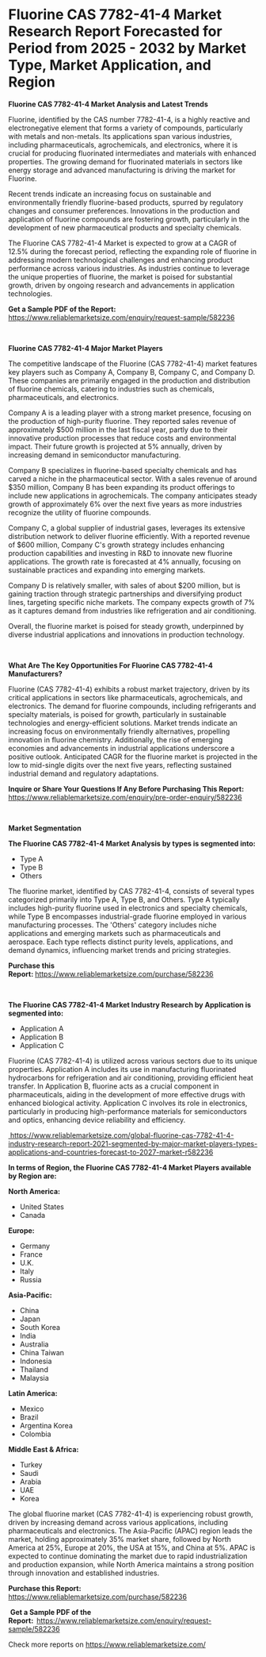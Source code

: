 <p><h1>Fluorine CAS 7782-41-4 Market Research Report Forecasted for Period from 2025 -  2032 by Market Type, Market Application, and Region</h1></p><p><strong>Fluorine CAS 7782-41-4 Market Analysis and Latest Trends</strong></p>
<p><p>Fluorine, identified by the CAS number 7782-41-4, is a highly reactive and electronegative element that forms a variety of compounds, particularly with metals and non-metals. Its applications span various industries, including pharmaceuticals, agrochemicals, and electronics, where it is crucial for producing fluorinated intermediates and materials with enhanced properties. The growing demand for fluorinated materials in sectors like energy storage and advanced manufacturing is driving the market for Fluorine.</p><p>Recent trends indicate an increasing focus on sustainable and environmentally friendly fluorine-based products, spurred by regulatory changes and consumer preferences. Innovations in the production and application of fluorine compounds are fostering growth, particularly in the development of new pharmaceutical products and specialty chemicals.</p><p>The Fluorine CAS 7782-41-4 Market is expected to grow at a CAGR of 12.5% during the forecast period, reflecting the expanding role of fluorine in addressing modern technological challenges and enhancing product performance across various industries. As industries continue to leverage the unique properties of fluorine, the market is poised for substantial growth, driven by ongoing research and advancements in application technologies.</p></p>
<p><strong>Get a Sample PDF of the Report:&nbsp;</strong> <a href="https://www.reliablemarketsize.com/enquiry/request-sample/582236?utm_campaign=3096&utm_medium=2&utm_source=Github&utm_content=ia&utm_term=23032025&utm_id=fluorine-cas-7782-41-4">https://www.reliablemarketsize.com/enquiry/request-sample/582236</a></p>
<p>&nbsp;</p>
<p><strong>Fluorine CAS 7782-41-4 Major Market Players</strong></p>
<p><p>The competitive landscape of the Fluorine (CAS 7782-41-4) market features key players such as Company A, Company B, Company C, and Company D. These companies are primarily engaged in the production and distribution of fluorine chemicals, catering to industries such as chemicals, pharmaceuticals, and electronics.</p><p>Company A is a leading player with a strong market presence, focusing on the production of high-purity fluorine. They reported sales revenue of approximately $500 million in the last fiscal year, partly due to their innovative production processes that reduce costs and environmental impact. Their future growth is projected at 5% annually, driven by increasing demand in semiconductor manufacturing.</p><p>Company B specializes in fluorine-based specialty chemicals and has carved a niche in the pharmaceutical sector. With a sales revenue of around $350 million, Company B has been expanding its product offerings to include new applications in agrochemicals. The company anticipates steady growth of approximately 6% over the next five years as more industries recognize the utility of fluorine compounds.</p><p>Company C, a global supplier of industrial gases, leverages its extensive distribution network to deliver fluorine efficiently. With a reported revenue of $600 million, Company C's growth strategy includes enhancing production capabilities and investing in R&D to innovate new fluorine applications. The growth rate is forecasted at 4% annually, focusing on sustainable practices and expanding into emerging markets.</p><p>Company D is relatively smaller, with sales of about $200 million, but is gaining traction through strategic partnerships and diversifying product lines, targeting specific niche markets. The company expects growth of 7% as it captures demand from industries like refrigeration and air conditioning.</p><p>Overall, the fluorine market is poised for steady growth, underpinned by diverse industrial applications and innovations in production technology.</p></p>
<p>&nbsp;</p>
<p><strong>What Are The Key Opportunities For Fluorine CAS 7782-41-4 Manufacturers?</strong></p>
<p><p>Fluorine (CAS 7782-41-4) exhibits a robust market trajectory, driven by its critical applications in sectors like pharmaceuticals, agrochemicals, and electronics. The demand for fluorine compounds, including refrigerants and specialty materials, is poised for growth, particularly in sustainable technologies and energy-efficient solutions. Market trends indicate an increasing focus on environmentally friendly alternatives, propelling innovation in fluorine chemistry. Additionally, the rise of emerging economies and advancements in industrial applications underscore a positive outlook. Anticipated CAGR for the fluorine market is projected in the low to mid-single digits over the next five years, reflecting sustained industrial demand and regulatory adaptations.</p></p>
<p><strong>Inquire or Share Your Questions If Any Before Purchasing This Report:</strong> <a href="https://www.reliablemarketsize.com/enquiry/pre-order-enquiry/582236?utm_campaign=3096&utm_medium=2&utm_source=Github&utm_content=ia&utm_term=23032025&utm_id=fluorine-cas-7782-41-4">https://www.reliablemarketsize.com/enquiry/pre-order-enquiry/582236</a></p>
<p>&nbsp;</p>
<p><strong>Market Segmentation</strong></p>
<p><strong>The Fluorine CAS 7782-41-4 Market Analysis by types is segmented into:</strong></p>
<p><ul><li>Type A</li><li>Type B</li><li>Others</li></ul></p>
<p><p>The fluorine market, identified by CAS 7782-41-4, consists of several types categorized primarily into Type A, Type B, and Others. Type A typically includes high-purity fluorine used in electronics and specialty chemicals, while Type B encompasses industrial-grade fluorine employed in various manufacturing processes. The 'Others' category includes niche applications and emerging markets such as pharmaceuticals and aerospace. Each type reflects distinct purity levels, applications, and demand dynamics, influencing market trends and pricing strategies.</p></p>
<p><strong>Purchase this Report:&nbsp;</strong><a href="https://www.reliablemarketsize.com/purchase/582236?utm_campaign=3096&utm_medium=2&utm_source=Github&utm_content=ia&utm_term=23032025&utm_id=fluorine-cas-7782-41-4">https://www.reliablemarketsize.com/purchase/582236</a></p>
<p>&nbsp;</p>
<p><strong>The Fluorine CAS 7782-41-4 Market Industry Research by Application is segmented into:</strong></p>
<p><ul><li>Application A</li><li>Application B</li><li>Application C</li></ul></p>
<p><p>Fluorine (CAS 7782-41-4) is utilized across various sectors due to its unique properties. Application A includes its use in manufacturing fluorinated hydrocarbons for refrigeration and air conditioning, providing efficient heat transfer. In Application B, fluorine acts as a crucial component in pharmaceuticals, aiding in the development of more effective drugs with enhanced biological activity. Application C involves its role in electronics, particularly in producing high-performance materials for semiconductors and optics, enhancing device reliability and efficiency.</p></p>
<p><a href="https://www.reliablemarketsize.com/global-fluorine-cas-7782-41-4-industry-research-report-2021-segmented-by-major-market-players-types-applications-and-countries-forecast-to-2027-market-r582236?utm_campaign=3096&utm_medium=2&utm_source=Github&utm_content=ia&utm_term=23032025&utm_id=fluorine-cas-7782-41-4">&nbsp;https://www.reliablemarketsize.com/global-fluorine-cas-7782-41-4-industry-research-report-2021-segmented-by-major-market-players-types-applications-and-countries-forecast-to-2027-market-r582236</a></p>
<p><strong>In terms of Region, the Fluorine CAS 7782-41-4 Market Players available by Region are:</strong></p>
<p>
    <p> <strong> North America: </strong>
        <ul>
            <li>United States</li>
            <li>Canada</li>
        </ul>
        </p> 
    <p> <strong> Europe: </strong>
        <ul>
            <li>Germany</li>
            <li>France</li>
            <li>U.K.</li>
            <li>Italy</li>
            <li>Russia</li>
        </ul>
        </p> 
    <p> <strong> Asia-Pacific: </strong>
        <ul>
            <li>China</li>
            <li>Japan</li>
            <li>South Korea</li>
            <li>India</li>
            <li>Australia</li>
            <li>China Taiwan</li>
            <li>Indonesia</li>
            <li>Thailand</li>
            <li>Malaysia</li>
        </ul>
        </p> 
    <p> <strong> Latin America: </strong>
        <ul>
            <li>Mexico</li>
            <li>Brazil</li>
            <li>Argentina Korea</li>
            <li>Colombia</li>
        </ul>
        </p> 
    <p> <strong> Middle East & Africa: </strong>
        <ul>
            <li>Turkey</li>
            <li>Saudi</li>
            <li>Arabia</li>
            <li>UAE</li>
            <li>Korea</li>
        </ul>
    </p>
    </p>
<p><p>The global fluorine market (CAS 7782-41-4) is experiencing robust growth, driven by increasing demand across various applications, including pharmaceuticals and electronics. The Asia-Pacific (APAC) region leads the market, holding approximately 35% market share, followed by North America at 25%, Europe at 20%, the USA at 15%, and China at 5%. APAC is expected to continue dominating the market due to rapid industrialization and production expansion, while North America maintains a strong position through innovation and established industries.</p></p>
<p><strong>Purchase this Report: </strong><a href="https://www.reliablemarketsize.com/purchase/582236?utm_campaign=3096&utm_medium=2&utm_source=Github&utm_content=ia&utm_term=23032025&utm_id=fluorine-cas-7782-41-4">https://www.reliablemarketsize.com/purchase/582236</a></p>
<p>&nbsp;<strong>Get a Sample PDF of the Report:&nbsp;&nbsp;</strong><a href="https://www.reliablemarketsize.com/enquiry/request-sample/582236?utm_campaign=3096&utm_medium=2&utm_source=Github&utm_content=ia&utm_term=23032025&utm_id=fluorine-cas-7782-41-4">https://www.reliablemarketsize.com/enquiry/request-sample/582236</a></p>
<p><strong></strong></p>
<p>Check more reports on <a href="https://www.reliablemarketsize.com/?utm_campaign=3096&utm_medium=2&utm_source=Github&utm_content=ia&utm_term=23032025&utm_id=fluorine-cas-7782-41-4">https://www.reliablemarketsize.com/</a></p>